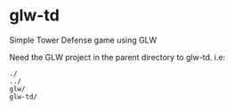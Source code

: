 # glw-td
Simple Tower Defense game using GLW

Need the GLW project in the parent directory to glw-td.
i.e:
```
./
../
glw/
glw-td/
```
